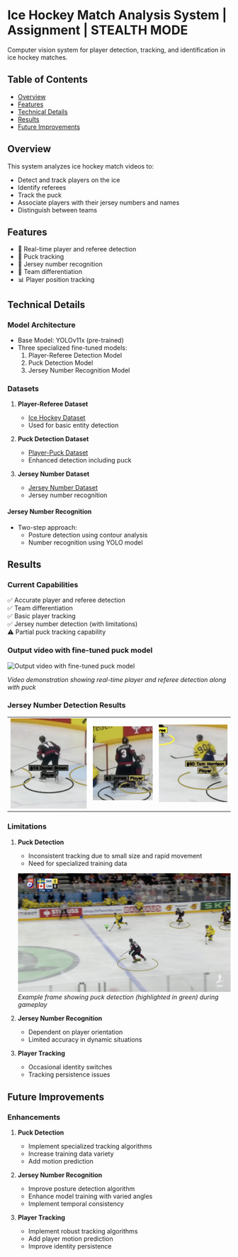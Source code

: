 # Ice Hockey Match Analysis System | Assignment | STEALTH MODE
Computer vision system for player detection, tracking, and identification in ice hockey matches.

## Table of Contents
- [Overview](#overview)
- [Features](#features)
- [Technical Details](#technical-details)
- [Results](#results)
- [Future Improvements](#future-improvements)

## Overview
This system analyzes ice hockey match videos to:
- Detect and track players on the ice
- Identify referees
- Track the puck
- Associate players with their jersey numbers and names
- Distinguish between teams

## Features
- 🏃 Real-time player and referee detection
- 🏒 Puck tracking
- 👕 Jersey number recognition
- 🎯 Team differentiation
- 📊 Player position tracking


## Technical Details

### Model Architecture
- Base Model: YOLOv11x (pre-trained)
- Three specialized fine-tuned models:
  1. Player-Referee Detection Model
  2. Puck Detection Model
  3. Jersey Number Recognition Model

### Datasets
1. **Player-Referee Dataset**
   - [Ice Hockey Dataset](https://universe.roboflow.com/ravirajsinh-dabhi-6mq2l/ice-hockey-drjvv/dataset/2)
   - Used for basic entity detection

2. **Puck Detection Dataset**
   - [Player-Puck Dataset](https://universe.roboflow.com/projects-8f38g/player-detection-b6ww5/dataset/2)
   - Enhanced detection including puck

3. **Jersey Number Dataset**
   - [Jersey Number Dataset](https://universe.roboflow.com/fastdeploy/-923m4/dataset/1)
   - Jersey number recognition



#### Jersey Number Recognition
- Two-step approach:
  - Posture detection using contour analysis
  - Number recognition using YOLO model

## Results

### Current Capabilities
✅ Accurate player and referee detection </br>
✅ Team differentiation </br>
✅ Basic player tracking </br>
✅ Jersey number detection (with limitations) </br>
⚠️ Partial puck tracking capability 

### Output video with fine-tuned puck model
![Output video with fine-tuned puck model](/results/output_gif.gif)

*Video demonstration showing real-time player and referee detection along with puck*

### Jersey Number Detection Results
<table>
  <tr>
    <td><img src="/results/jersey_detection1.png" alt="Jersey Number Detection 1"/></td>
    <td><img src="/results/jersey_detection2.png" alt="Jersey Number Detection 2"/></td>
    <td><img src="/results/jersey_detection3.png" alt="Jersey Number Detection 3"/></td>
  </tr>
</table>

### Limitations
1. **Puck Detection**
   - Inconsistent tracking due to small size and rapid movement
   - Need for specialized training data

   ![Puck Detection Example](/results/visible_puck_ss.png)
   *Example frame showing puck detection (highlighted in green) during gameplay*
   

2. **Jersey Number Recognition**
   - Dependent on player orientation
   - Limited accuracy in dynamic situations

3. **Player Tracking**
   - Occasional identity switches
   - Tracking persistence issues

## Future Improvements

### Enhancements
1. **Puck Detection**
   - Implement specialized tracking algorithms
   - Increase training data variety
   - Add motion prediction

2. **Jersey Number Recognition**
   - Improve posture detection algorithm
   - Enhance model training with varied angles
   - Implement temporal consistency

3. **Player Tracking**
   - Implement robust tracking algorithms
   - Add player motion prediction
   - Improve identity persistence
